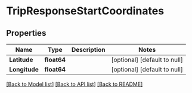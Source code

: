 # TripResponseStartCoordinates

## Properties
Name | Type | Description | Notes
------------ | ------------- | ------------- | -------------
**Latitude** | **float64** |  | [optional] [default to null]
**Longitude** | **float64** |  | [optional] [default to null]

[[Back to Model list]](../README.md#documentation-for-models) [[Back to API list]](../README.md#documentation-for-api-endpoints) [[Back to README]](../README.md)


